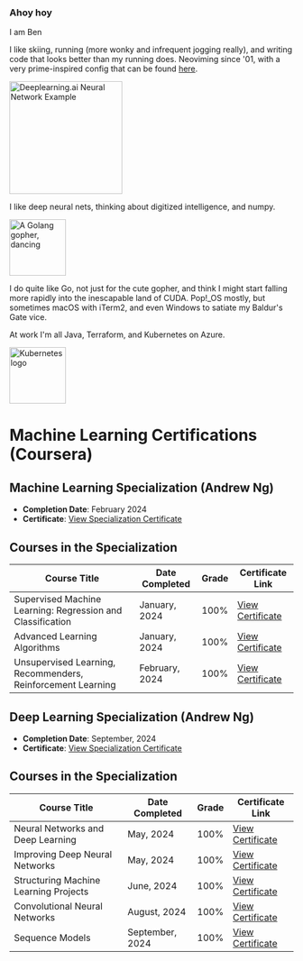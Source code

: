 ### Ahoy hoy

I am Ben

I like skiing, running (more wonky and infrequent jogging really), and writing code that looks better than my running does. Neoviming since '01, with a very prime-inspired config that can be found [here](https://github.com/HactuallyBenji/neovimrc).

<img src="https://github.com/benamiller/benamiller/assets/38388426/f46bc5db-41f8-42fa-bb1b-05a663827569" alt="Deeplearning.ai Neural Network Example" width="200"/>
<br>

I like deep neural nets, thinking about digitized intelligence, and numpy.

<img src="https://github.com/HactuallyBenji/HactuallyBenji/assets/38388426/c795ad9c-7ef2-4e3a-8884-e3cd163a6c0a" alt="A Golang gopher, dancing" width="100"/>

I do quite like Go, not just for the cute gopher, and think I might start falling more rapidly into the inescapable land of CUDA. Pop!_OS mostly, but sometimes macOS with iTerm2, and even Windows to satiate my Baldur's Gate vice.

At work I'm all Java, Terraform, and Kubernetes on Azure.

<img src="https://github.com/HactuallyBenji/HactuallyBenji/assets/38388426/a89e6c92-074b-4c88-a5b5-856a6f62e485" alt="Kubernetes logo" width="100"/>

# Machine Learning Certifications (Coursera)

## Machine Learning Specialization (Andrew Ng)

- **Completion Date**: February 2024
- **Certificate**: [View Specialization Certificate](https://coursera.org/share/c8ccd34bd3358236ad3f17c5907bdf17)

## Courses in the Specialization

| Course Title                                | Date Completed | Grade | Certificate Link                                           |
|----------------------------------------------|----------------|-----|------------------------------------------------------------|
| Supervised Machine Learning: Regression and Classification | January, 2024 | 100% | [View Certificate](https://coursera.org/share/3bc2aaad3056b7329ad4b5e43deb4ef7) |
| Advanced Learning Algorithms | January, 2024 | 100% | [View Certificate](https://coursera.org/share/0acae7e799d391768e6ccfd2dfc16ce2)
| Unsupervised Learning, Recommenders, Reinforcement Learning | February, 2024 | 100% | [View Certificate](https://coursera.org/share/215ba48aaf14087127923e6bc831fbcf) |

## Deep Learning Specialization (Andrew Ng)

- **Completion Date**: September, 2024
- **Certificate**: [View Specialization Certificate](https://coursera.org/share/f5fa4c831a360de7841411165ebabcc4)

## Courses in the Specialization
| Course Title | Date Completed | Grade | Certificate Link |
|----------------------------------------------|----------------|-----|------------------------------------------------------------|
| Neural Networks and Deep Learning            | May, 2024        | 100% | [View Certificate](https://coursera.org/share/95f676fe448295ba6778b5d221d975ed)                                      |
| Improving Deep Neural Networks               | May, 2024        | 100% | [View Certificate](https://coursera.org/share/8e50b49ae2a9e5c245c758747572d8ad)                                      |
| Structuring Machine Learning Projects        | June, 2024        | 100% | [View Certificate](https://coursera.org/share/25a70a06fe5f951fd944a7e21b345689)                                      |
| Convolutional Neural Networks                | August, 2024        | 100% | [View Certificate](https://coursera.org/share/82bfe3fce8d0622a36f0505dd410114b)                                      |
| Sequence Models                              | September, 2024 | 100% | [View Certificate](https://coursera.org/share/f7be6d610341404e52e27494e4ef75b6)                                      |


<!--
**HactuallyBenji/HactuallyBenji** is a ✨ _special_ ✨ repository because its `README.md` (this file) appears on your GitHub profile.

Here are some ideas to get you started:

- 🔭 I’m currently working on ...
- 🌱 I’m currently learning ...
- 👯 I’m looking to collaborate on ...
- 🤔 I’m looking for help with ...
- 💬 Ask me about ...
- 📫 How to reach me: ...
- 😄 Pronouns: ...
- ⚡ Fun fact: ...
-->



